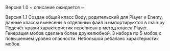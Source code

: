 Версия 1.0
~ описание ожидается ~

Версия 1.1
Создан общий класс Body, родительский для Player и Enemy, данные классы вынесены в отдельный файл и импортируются в main.py
Подсчёт кражи характеристик переписан в метод класса Player.
Генерация мобов сделана более дружелюбной, 3 набора по 5 мобов с повышением уровня опасности. 
Небольшой ребаланс характеристик мобов.
